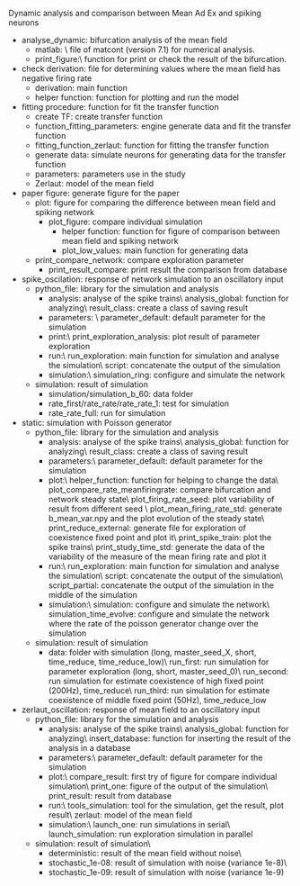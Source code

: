 Dynamic analysis and comparison between Mean Ad Ex and spiking neurons

* analyse_dynamic: bifurcation analysis of the mean field
  * matlab: \\
    file of matcont (version 7.1) for numerical analysis.
  * print_figure:\\
    function for print or check the result of the bifurcation.
* check derivation: file for determining values where the mean field has negative firing rate
  * derivation: main function
  * helper function: function for plotting and run the model
* fitting procedure: function for fit the transfer function
  * create TF: create transfer function
  * function_fitting_parameters: engine generate data and fit the transfer function  
  * fitting_function_zerlaut: function for fitting the transfer function 
  * generate data: simulate neurons for generating data for the transfer function
  * parameters: parameters use in the study
  * Zerlaut: model of the mean field
* paper figure: generate figure for the paper
  * plot: figure for comparing the difference between mean field and spiking network
    * plot_figure: compare individual simulation
      * helper function: function for figure of comparison between mean field and spiking network
      * plot_low_values: main function for generating data
  * print_compare_network: compare exploration parameter 
    * print_result_compare: print result the comparison from database
* spike_oscilation: response of network simulation to an oscillatory input
  * python_file: library for the simulation and analysis
    * analysis: analyse of the spike trains\\
      analysis_global: function for analyzing\\
      result_class: create a class of saving result
    * parameters: \\
      parameter_default: default parameter for the simulation
    * print:\\
      print_exploration_analysis: plot result of parameter exploration
    * run:\\
      run_exploration: main function for simulation and analyse the simulation\\
      script: concatenate the output of the simulation
    * simulation:\\
      simulation_ring: configure and simulate the network
  * simulation: result of simulation
    * simulation/simulation_b_60: data folder
    * rate_first/rate_rate/rate_rate_1: test for simulation
    * rate_rate_full: run for simulation
* static: simulation with Poisson generator
  * python_file: library for the simulation and analysis
    * analysis: analyse of the spike trains\\
      analysis_global: function for analyzing\\
      result_class: create a class of saving result
    * parameters:\\
      parameter_default: default parameter for the simulation
    * plot:\\
      helper_function: function for helping to change the data\\
      plot_compare_rate_meanfiringrate: compare bifurcation and network steady state\\
      plot_firing_rate_seed: plot variability of result from different seed \\
      plot_mean_firing_rate_std: generate b_mean_var.npy and the plot evolution of the steady state\\
      print_reduce_external: generate file for exploration of coexistence fixed point and plot it\\
      print_spike_train: plot the spike trains\\
      print_study_time_std: generate the data of the variability of the measure of the mean firing rate
                            and plot it
    * run:\\
      run_exploration: main function for simulation and analyse the simulation\\
      script: concatenate the output of the simulation\\
      script_partial: concatenate the output of the simulation in the middle of the simulation
    * simulation:\\
      simulation: configure and simulate the network\\
      simulation_time_evolve: configure and simulate the network where the rate of the poisson generator change over the simulation
  * simulation: result of simulation
    * data: folder with simulation (long, master_seed_X, short, time_reduce, time_reduce_low)\\
      run_first: run simulation for parameter exploration (long, short, master_seed_0)\\
      run_second: run simulation for estimate coexistence of high fixed point (200Hz), time_reduce\\
      run_third: run simulation for estimate coexistence of middle fixed point (50Hz), time_reduce_low
* zerlaut_oscillation: response of mean field to an oscillatory input  
  * python_file: library for the simulation and analysis
    * analysis: analyse of the spike trains\\
      analysis_global: function for analyzing\\
      insert_database: function for inserting the result of the analysis in a database
    * parameters:\\
      parameter_default: default parameter for the simulation
    * plot:\\
      compare_result: first try of figure for compare individual simulation\\
      print_one: figure of the output of the simulation\\
      print_result: result from database
    * run:\\
      tools_simulation: tool for the simulation, get the result, plot result\\
      zerlaut: model of the mean field 
    * simulation:\\
      launch_one: run simulations in serial\\
      launch_simulation: run exploration simulation in parallel
  * simulation: result of simulation\\
    * deterministic: result of the mean field without noise\\
    * stochastic_1e-08: result of simulation with noise (variance 1e-8)\\
    * stochastic_1e-09: result of simulation with noise (variance 1e-9)
      
